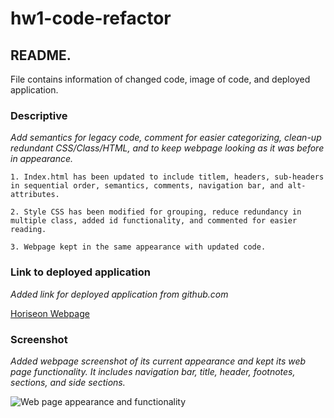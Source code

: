 # hw1-code-refactor

## README. 

File contains information of changed code, image of code, and deployed application.

### **Descriptive**

*Add semantics for legacy code, comment for easier categorizing, clean-up redundant CSS/Class/HTML, and to keep webpage looking as it was before in appearance.*

    1. Index.html has been updated to include titlem, headers, sub-headers in sequential order, semantics, comments, navigation bar, and alt-attributes.
    
    2. Style CSS has been modified for grouping, reduce redundancy in multiple class, added id functionality, and commented for easier reading. 

    3. Webpage kept in the same appearance with updated code.

### **Link to deployed application**

*Added link for deployed application from github.com*

[Horiseon Webpage](https://sithhun.github.io/hw1-code-refactor/)

### **Screenshot**

*Added webpage screenshot of its current appearance and kept its web page functionality. It includes navigation bar, title, header, footnotes, sections, and side sections.*

![Web page appearance and functionality](./assets/images/webpage.png)